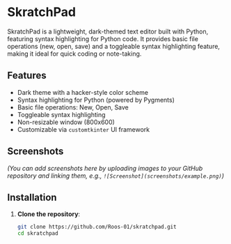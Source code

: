 # SkratchPad

SkratchPad is a lightweight, dark-themed text editor built with Python, featuring syntax highlighting for Python code. It provides basic file operations (new, open, save) and a toggleable syntax highlighting feature, making it ideal for quick coding or note-taking.

## Features
- Dark theme with a hacker-style color scheme
- Syntax highlighting for Python (powered by Pygments)
- Basic file operations: New, Open, Save
- Toggleable syntax highlighting
- Non-resizable window (800x600)
- Customizable via `customtkinter` UI framework

## Screenshots
*(You can add screenshots here by uploading images to your GitHub repository and linking them, e.g., `![Screenshot](screenshots/example.png)`)*

## Installation

1. **Clone the repository**:
   ```bash
   git clone https://github.com/Roos-01/skratchpad.git
   cd skratchpad
